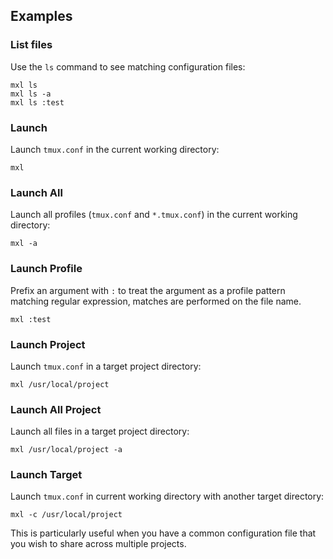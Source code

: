 ## Examples

### List files

Use the `ls` command to see matching configuration files:

```
mxl ls
mxl ls -a
mxl ls :test
```

### Launch

Launch `tmux.conf` in the current working directory:

```
mxl
```

### Launch All

Launch all profiles (`tmux.conf` and `*.tmux.conf`) in the current working 
directory:

```
mxl -a
```

### Launch Profile

Prefix an argument with `:` to treat the argument as a profile pattern matching 
regular expression, matches are performed on the file name.

```
mxl :test
```

### Launch Project

Launch `tmux.conf` in a target project directory:

```
mxl /usr/local/project
```

### Launch All Project

Launch all files in a target project directory:

```
mxl /usr/local/project -a
```

### Launch Target

Launch `tmux.conf` in current working directory with another target directory:

```
mxl -c /usr/local/project
```

This is particularly useful when you have a common configuration file that you 
wish to share across multiple projects.
